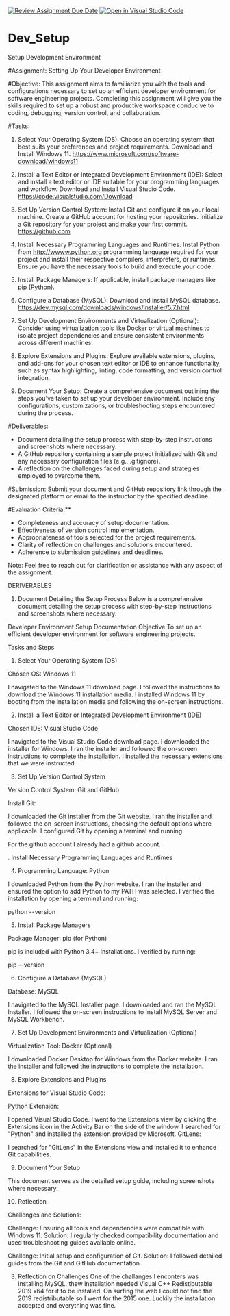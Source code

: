 [![Review Assignment Due Date](https://classroom.github.com/assets/deadline-readme-button-22041afd0340ce965d47ae6ef1cefeee28c7c493a6346c4f15d667ab976d596c.svg)](https://classroom.github.com/a/vbnbTt5m)
[![Open in Visual Studio Code](https://classroom.github.com/assets/open-in-vscode-2e0aaae1b6195c2367325f4f02e2d04e9abb55f0b24a779b69b11b9e10269abc.svg)](https://classroom.github.com/online_ide?assignment_repo_id=15285558&assignment_repo_type=AssignmentRepo)
# Dev_Setup
Setup Development Environment

#Assignment: Setting Up Your Developer Environment

#Objective:
This assignment aims to familiarize you with the tools and configurations necessary to set up an efficient developer environment for software engineering projects. Completing this assignment will give you the skills required to set up a robust and productive workspace conducive to coding, debugging, version control, and collaboration.

#Tasks:

1. Select Your Operating System (OS):
   Choose an operating system that best suits your preferences and project requirements. Download and Install Windows 11. https://www.microsoft.com/software-download/windows11

2. Install a Text Editor or Integrated Development Environment (IDE):
   Select and install a text editor or IDE suitable for your programming languages and workflow. Download and Install Visual Studio Code. https://code.visualstudio.com/Download
3. Set Up Version Control System:
   Install Git and configure it on your local machine. Create a GitHub account for hosting your repositories. Initialize a Git repository for your project and make your first commit. https://github.com

4. Install Necessary Programming Languages and Runtimes:
  Instal Python from http://wwww.python.org programming language required for your project and install their respective compilers, interpreters, or runtimes. Ensure you have the necessary tools to build and execute your code.

5. Install Package Managers:
   If applicable, install package managers like pip (Python).

6. Configure a Database (MySQL):
   Download and install MySQL database. https://dev.mysql.com/downloads/windows/installer/5.7.html

7. Set Up Development Environments and Virtualization (Optional):
   Consider using virtualization tools like Docker or virtual machines to isolate project dependencies and ensure consistent environments across different machines.

8. Explore Extensions and Plugins:
   Explore available extensions, plugins, and add-ons for your chosen text editor or IDE to enhance functionality, such as syntax highlighting, linting, code formatting, and version control integration.

9. Document Your Setup:
    Create a comprehensive document outlining the steps you've taken to set up your developer environment. Include any configurations, customizations, or troubleshooting steps encountered during the process. 

#Deliverables:
- Document detailing the setup process with step-by-step instructions and screenshots where necessary.
- A GitHub repository containing a sample project initialized with Git and any necessary configuration files (e.g., .gitignore).
- A reflection on the challenges faced during setup and strategies employed to overcome them.

#Submission:
Submit your document and GitHub repository link through the designated platform or email to the instructor by the specified deadline.

#Evaluation Criteria:**
- Completeness and accuracy of setup documentation.
- Effectiveness of version control implementation.
- Appropriateness of tools selected for the project requirements.
- Clarity of reflection on challenges and solutions encountered.
- Adherence to submission guidelines and deadlines.

Note: Feel free to reach out for clarification or assistance with any aspect of the assignment.


DERIVERABLES

1. Document Detailing the Setup Process
Below is a comprehensive document detailing the setup process with step-by-step instructions and screenshots where necessary.

Developer Environment Setup Documentation
Objective
To set up an efficient developer environment for software engineering projects.

Tasks and Steps
1. Select Your Operating System (OS)

Chosen OS: Windows 11

I navigated to the Windows 11 download page.
I followed the instructions to download the Windows 11 installation media.
I installed Windows 11 by booting from the installation media and following the on-screen instructions.

2. Install a Text Editor or Integrated Development Environment (IDE)

Chosen IDE: Visual Studio Code

I navigated to the Visual Studio Code download page.
I downloaded the installer for Windows.
I ran the installer and followed the on-screen instructions to complete the installation.
I installed the necessary extensions that we were instructed.

3. Set Up Version Control System

Version Control System: Git and GitHub

Install Git:

I downloaded the Git installer from the Git website.
I ran the installer and followed the on-screen instructions, choosing the default options where applicable.
I configured Git by opening a terminal and running

For the github account I already had a github account.

. Install Necessary Programming Languages and Runtimes

4. Programming Language: Python

I downloaded Python from the Python website.
I ran the installer and ensured the option to add Python to my PATH was selected.
I verified the installation by opening a terminal and running:

python --version

5. Install Package Managers

Package Manager: pip (for Python)

pip is included with Python 3.4+ installations. I verified by running:

pip --version

6. Configure a Database (MySQL)

Database: MySQL

I navigated to the MySQL Installer page.
I downloaded and ran the MySQL Installer.
I followed the on-screen instructions to install MySQL Server and MySQL Workbench.

7. Set Up Development Environments and Virtualization (Optional)

Virtualization Tool: Docker (Optional)

I downloaded Docker Desktop for Windows from the Docker website.
I ran the installer and followed the instructions to complete the installation.

8. Explore Extensions and Plugins

Extensions for Visual Studio Code:

Python Extension:

I opened Visual Studio Code.
I went to the Extensions view by clicking the Extensions icon in the Activity Bar on the side of the window.
I searched for "Python" and installed the extension provided by Microsoft.
GitLens:

I searched for "GitLens" in the Extensions view and installed it to enhance Git capabilities.

9. Document Your Setup

This document serves as the detailed setup guide, including screenshots where necessary.

10. Reflection

Challenges and Solutions:

Challenge: Ensuring all tools and dependencies were compatible with Windows 11.
Solution: I regularly checked compatibility documentation and used troubleshooting guides available online.

Challenge: Initial setup and configuration of Git.
Solution: I followed detailed guides from the Git and GitHub documentation.


3. Reflection on Challenges
One of the challanges I enconters was installing MySQL. thew installation needed Visual C++ Redistibutable 2019 x64 for it to be installed. On surfing the web I could not find the 2019 redistributable so I went for the 2015 one. Luckily the installation accepted and everything was fine.